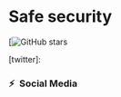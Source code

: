 # Safe security 

[![GitHub stars](https://avatars.githubusercontent.com/u/102669082?s=40&v=4)

[twitter]:

### ⚡&ensp;Social Media
